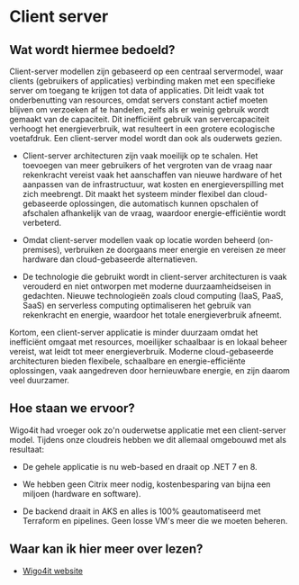 # Client server

## Wat wordt hiermee bedoeld?
Client-server modellen zijn gebaseerd op een centraal servermodel, waar clients (gebruikers of applicaties) verbinding maken met een specifieke server om toegang te krijgen tot data of applicaties. Dit leidt vaak tot onderbenutting van resources, omdat servers constant actief moeten blijven om verzoeken af te handelen, zelfs als er weinig gebruik wordt gemaakt van de capaciteit. Dit inefficiënt gebruik van servercapaciteit verhoogt het energieverbruik, wat resulteert in een grotere ecologische voetafdruk. Een client-server model wordt dan ook als ouderwets gezien. 

- Client-server architecturen zijn vaak moeilijk op te schalen. Het toevoegen van meer gebruikers of het vergroten van de vraag naar rekenkracht vereist vaak het aanschaffen van nieuwe hardware of het aanpassen van de infrastructuur, wat kosten en energieverspilling met zich meebrengt. Dit maakt het systeem minder flexibel dan cloud-gebaseerde oplossingen, die automatisch kunnen opschalen of afschalen afhankelijk van de vraag, waardoor energie-efficiëntie wordt verbeterd.

- Omdat client-server modellen vaak op locatie worden beheerd (on-premises), verbruiken ze doorgaans meer energie en vereisen ze meer hardware dan cloud-gebaseerde alternatieven. 

- De technologie die gebruikt wordt in client-server architecturen is vaak verouderd en niet ontworpen met moderne duurzaamheidseisen in gedachten. Nieuwe technologieën zoals cloud computing (IaaS, PaaS, SaaS) en serverless computing optimaliseren het gebruik van rekenkracht en energie, waardoor het totale energieverbruik afneemt. 

Kortom, een client-server applicatie is minder duurzaam omdat het inefficiënt omgaat met resources, moeilijker schaalbaar is en lokaal beheer vereist, wat leidt tot meer energieverbruik. Moderne cloud-gebaseerde architecturen bieden flexibele, schaalbare en energie-efficiënte oplossingen, vaak aangedreven door hernieuwbare energie, en zijn daarom veel duurzamer.

## Hoe staan we ervoor?
Wigo4it had vroeger ook zo'n ouderwetse applicatie met een client-server model. Tijdens onze cloudreis hebben we dit allemaal omgebouwd met als resultaat:

- De gehele applicatie is nu web-based en draait op .NET 7 en 8.

- We hebben geen Citrix meer nodig, kostenbesparing van bijna een miljoen (hardware en software).

- De backend draait in AKS en alles is 100% geautomatiseerd met Terraform en pipelines. Geen losse VM's meer die we moeten beheren.

## Waar kan ik hier meer over lezen?
- [Wigo4it website](https://www.wigo4it.nl/)